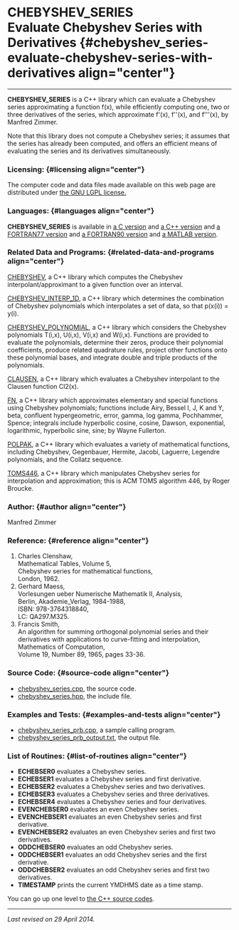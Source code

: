 CHEBYSHEV\_SERIES\
Evaluate Chebyshev Series with Derivatives {#chebyshev_series-evaluate-chebyshev-series-with-derivatives align="center"}
==========================================

------------------------------------------------------------------------

**CHEBYSHEV\_SERIES** is a C++ library which can evaluate a Chebyshev
series approximating a function f(x), while efficiently computing one,
two or three derivatives of the series, which approximate f'(x), f''(x),
and f'''(x), by Manfred Zimmer.

Note that this library does not compute a Chebyshev series; it assumes
that the series has already been computed, and offers an efficient means
of evaluating the series and its derivatives simultaneously.

### Licensing: {#licensing align="center"}

The computer code and data files made available on this web page are
distributed under [the GNU LGPL license.](../../txt/gnu_lgpl.txt)

### Languages: {#languages align="center"}

**CHEBYSHEV\_SERIES** is available in [a C
version](../../c_src/chebyshev_series/chebyshev_series.md) and [a C++
version](../../master/chebyshev_series/chebyshev_series.md) and [a
FORTRAN77 version](../../f77_src/chebyshev_series/chebyshev_series.md)
and [a FORTRAN90
version](../../f_src/chebyshev_series/chebyshev_series.md) and [a
MATLAB version](../../m_src/chebyshev_series/chebyshev_series.md).

### Related Data and Programs: {#related-data-and-programs align="center"}

[CHEBYSHEV](../../master/chebyshev/chebyshev.md), a C++ library which
computes the Chebyshev interpolant/approximant to a given function over
an interval.

[CHEBYSHEV\_INTERP\_1D](../../master/chebyshev_interp_1d/chebyshev_interp_1d.md),
a C++ library which determines the combination of Chebyshev polynomials
which interpolates a set of data, so that p(x(i)) = y(i).

[CHEBYSHEV\_POLYNOMIAL](../../master/chebyshev_polynomial/chebyshev_polynomial.md),
a C++ library which considers the Chebyshev polynomials T(i,x), U(i,x),
V(i,x) and W(i,x). Functions are provided to evaluate the polynomials,
determine their zeros, produce their polynomial coefficients, produce
related quadrature rules, project other functions onto these polynomial
bases, and integrate double and triple products of the polynomials.

[CLAUSEN](../../master/clausen/clausen.md), a C++ library which
evaluates a Chebyshev interpolant to the Clausen function Cl2(x).

[FN](../../master/fn/fn.md), a C++ library which approximates
elementary and special functions using Chebyshev polynomials; functions
include Airy, Bessel I, J, K and Y, beta, confluent hypergeometric,
error, gamma, log gamma, Pochhammer, Spence; integrals include
hyperbolic cosine, cosine, Dawson, exponential, logarithmic, hyperbolic
sine, sine; by Wayne Fullerton.

[POLPAK](../../master/polpak/polpak.md), a C++ library which
evaluates a variety of mathematical functions, including Chebyshev,
Gegenbauer, Hermite, Jacobi, Laguerre, Legendre polynomials, and the
Collatz sequence.

[TOMS446](../../master/toms446/toms446.md), a C++ library which
manipulates Chebyshev series for interpolation and approximation; this
is ACM TOMS algorithm 446, by Roger Broucke.

### Author: {#author align="center"}

Manfred Zimmer

### Reference: {#reference align="center"}

1.  Charles Clenshaw,\
    Mathematical Tables, Volume 5,\
    Chebyshev series for mathematical functions,\
    London, 1962.
2.  Gerhard Maess,\
    Vorlesungen ueber Numerische Mathematik II, Analysis,\
    Berlin, Akademie\_Verlag, 1984-1988,\
    ISBN: 978-3764318840,\
    LC: QA297.M325.  
3.  Francis Smith,\
    An algorithm for summing orthogonal polynomial series and their
    derivatives with applications to curve-fitting and interpolation,\
    Mathematics of Computation,\
    Volume 19, Number 89, 1965, pages 33-36.

### Source Code: {#source-code align="center"}

-   [chebyshev\_series.cpp](chebyshev_series.cpp), the source code.
-   [chebyshev\_series.hpp](chebyshev_series.hpp), the include file.

### Examples and Tests: {#examples-and-tests align="center"}

-   [chebyshev\_series\_prb.cpp](chebyshev_series_prb.cpp), a sample
    calling program.
-   [chebyshev\_series\_prb\_output.txt](chebyshev_series_prb_output.txt),
    the output file.

### List of Routines: {#list-of-routines align="center"}

-   **ECHEBSER0** evaluates a Chebyshev series.
-   **ECHEBSER1** evaluates a Chebyshev series and first derivative.
-   **ECHEBSER2** evaluates a Chebyshev series and two derivatives.
-   **ECHEBSER3** evaluates a Chebyshev series and three derivatives.
-   **ECHEBSER4** evaluates a Chebyshev series and four derivatives.
-   **EVENCHEBSER0** evaluates an even Chebyshev series.
-   **EVENCHEBSER1** evaluates an even Chebyshev series and first
    derivative.
-   **EVENCHEBSER2** evaluates an even Chebyshev series and first two
    derivatives.
-   **ODDCHEBSER0** evaluates an odd Chebyshev series.
-   **ODDCHEBSER1** evaluates an odd Chebyshev series and the first
    derivative.
-   **ODDCHEBSER2** evaluates an odd Chebyshev series and first two
    derivatives.
-   **TIMESTAMP** prints the current YMDHMS date as a time stamp.

You can go up one level to [the C++ source codes](../cpp_src.md).

------------------------------------------------------------------------

*Last revised on 29 April 2014.*
